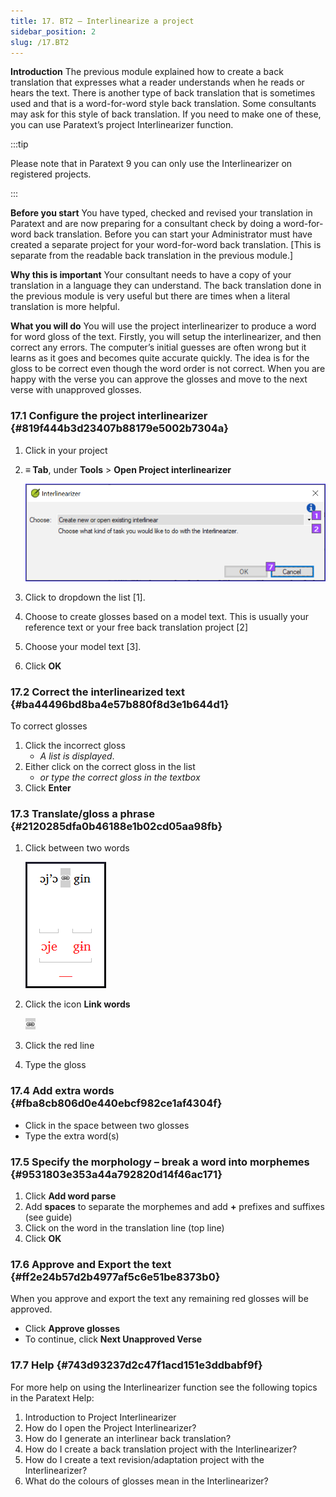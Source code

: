 ```yaml
---
title: 17. BT2 – Interlinearize a project
sidebar_position: 2
slug: /17.BT2
---
```




**Introduction**
The previous module explained how to create a back translation that expresses what a reader understands when he reads or hears the text. There is another type of back translation that is sometimes used and that is a word-for-word style back translation. Some consultants may ask for this style of back translation. If you need to make one of these, you can use Paratext’s project Interlinearizer function.


:::tip

Please note that in Paratext 9 you can only use the Interlinearizer on registered projects. 

:::




**Before you start**
You have typed, checked and revised your translation in Paratext and are now preparing for a consultant check by doing a word-for-word back translation. Before you can start your Administrator must have created a separate project for your word-for-word back translation. [This is separate from the readable back translation in the previous module.]


**Why this is important**
Your consultant needs to have a copy of your translation in a language they can understand. The back translation done in the previous module is very useful but there are times when a literal translation is more helpful.


**What you will do**
You will use the project interlinearizer to produce a word for word gloss of the text. Firstly, you will setup the interlinearizer, and then correct any errors. The computer’s initial guesses are often wrong but it learns as it goes and becomes quite accurate quickly. The idea is for the gloss to be correct even though the word order is not correct. When you are happy with the verse you can approve the glosses and move to the next verse with unapproved glosses.


### 17.1 Configure the project interlinearizer {#819f444b3d23407b88179e5002b7304a}

1. Click in your project
1. **≡ Tab**, under **Tools** &gt; **Open Project interlinearizer**

	![](/notion_imgs/698087133.png)

1. Click to dropdown the list [1].
1. Choose to create glosses based on a model text. This is usually your reference text or your free back translation project [2]
1. Choose your model text [3].
1. Click **OK**

### 17.2 Correct the interlinearized text {#ba44496bd8ba4e57b880f8d3e1b644d1}


To correct glosses

1. Click the incorrect gloss
	- _A list is displayed_.
1. Either click on the correct gloss in the list
	- _or type the correct gloss in the textbox_
1. Click **Enter**

### 17.3 Translate/gloss a phrase {#2120285dfa0b46188e1b02cd05aa98fb}

1. Click between two words

	![](/notion_imgs/37144344.png)

1. Click the icon  **Link words**

	![](/notion_imgs/464009491.png)

1. Click the red line
1. Type the gloss

### 17.4 Add extra words {#fba8cb806d0e440ebcf982ce1af4304f}

- Click in the space between two glosses
- Type the extra word(s)

### 17.5 Specify the morphology – break a word into morphemes {#9531803e353a44a792820d14f46ac171}

1. Click **Add word parse**
1. Add **spaces** to separate the morphemes and add **+** prefixes and suffixes (see guide)
1. Click on the word in the translation line (top line)
1. Click **OK**

### 17.6 Approve and Export the text {#ff2e24b57d2b4977af5c6e51be8373b0}


When you approve and export the text any remaining red glosses will be approved.

- Click **Approve glosses**
- To continue, click **Next Unapproved Verse**

### 17.7 Help {#743d93237d2c47f1acd151e3ddbabf9f}


For more help on using the Interlinearizer function see the following topics in the Paratext Help:

1. Introduction to Project Interlinearizer
1. How do I open the Project Interlinearizer?
1. How do I generate an interlinear back translation?
1. How do I create a back translation project with the Interlinearizer?
1. How do I create a text revision/adaptation project with the Interlinearizer?
1. What do the colours of glosses mean in the Interlinearizer?
